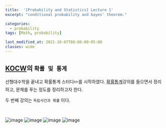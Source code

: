 ```yaml
---
title:  '[Probability and Statistics] Lecture 1'
excerpt: "conditional probability and bayes' theorem."

categories:
  - probability
tags: [Math, probability]

last_modified_at: 2021-10-07T08:06:00-05:00
classes: wide
---
```


## [KOCW](http://kocw.net/home/search/search.do?open_top_select=znAll&as=pop&query=%EC%A0%84%EC%9E%90%EA%B8%B0%ED%95%99&popKey=y)의 `확률 및 통계` 


선형대수학을 끝내고 확률통계 스터디✏️를 시작하였다. [확률통계](http://www.kocw.net/home/search/kemView.do?kemId=1056974)강의를 들으면서 정리하고, 문제를 푸는 정도를 정리하고자 한다.

두 번째 강의는 `독립사건과 확률` 이다. 


<br>

![image](https://user-images.githubusercontent.com/53431568/136394262-aee3cc50-c01a-4914-9ef1-b5822ef3245a.jpeg)
![image](https://user-images.githubusercontent.com/53431568/136394284-c4e77e53-6262-49da-b1cf-b1f3c34fc7e7.jpeg)
![image](https://user-images.githubusercontent.com/53431568/136394327-649287fd-46fd-4966-a24d-8ca13a87ada5.jpeg)
![image](https://user-images.githubusercontent.com/53431568/136394361-2e27eb0f-b02c-4966-8cfe-da20496df0ff.jpeg)
